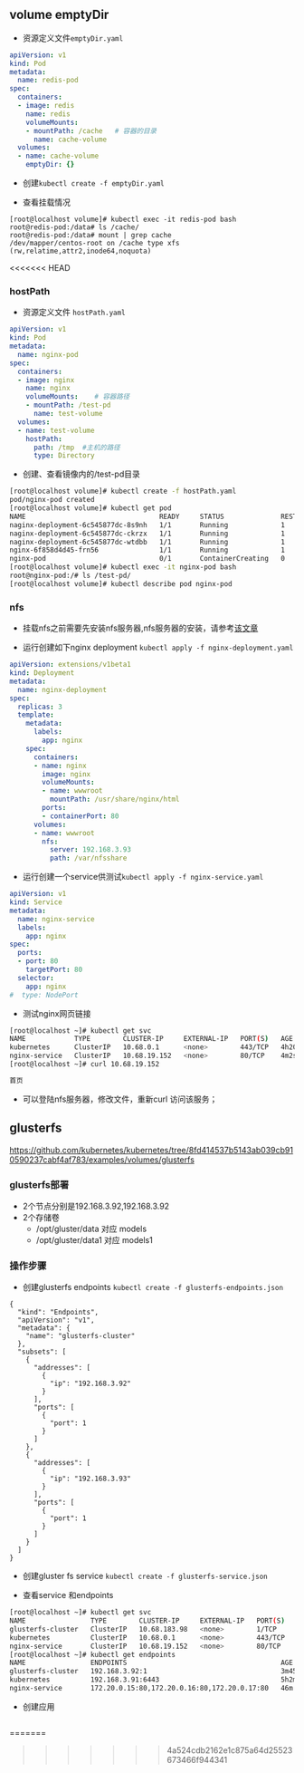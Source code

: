## volume emptyDir
 
* 资源定义文件``emptyDir.yaml``

```yaml
apiVersion: v1
kind: Pod
metadata:
  name: redis-pod
spec:
  containers:
  - image: redis
    name: redis
    volumeMounts:
    - mountPath: /cache   # 容器的目录
      name: cache-volume
  volumes:
  - name: cache-volume
    emptyDir: {}
```

* 创建``kubectl create -f emptyDir.yaml``

* 查看挂载情况

```
[root@localhost volume]# kubectl exec -it redis-pod bash 
root@redis-pod:/data# ls /cache/
root@redis-pod:/data# mount | grep cache 
/dev/mapper/centos-root on /cache type xfs (rw,relatime,attr2,inode64,noquota)
```

<<<<<<< HEAD

### hostPath


* 资源定义文件 ``hostPath.yaml``

```yaml
apiVersion: v1
kind: Pod 
metadata: 
  name: nginx-pod
spec:
  containers:
  - image: nginx
    name: nginx
    volumeMounts:    # 容器路径
    - mountPath: /test-pd
      name: test-volume
  volumes:
  - name: test-volume
    hostPath: 
      path: /tmp  #主机的路径
      type: Directory 
```

* 创建、查看镜像内的/test-pd目录

```bash
[root@localhost volume]# kubectl create -f hostPath.yaml 
pod/nginx-pod created
[root@localhost volume]# kubectl get pod 
NAME                                 READY     STATUS              RESTARTS   AGE
naginx-deployment-6c545877dc-8s9nh   1/1       Running             1          8d
naginx-deployment-6c545877dc-ckrzx   1/1       Running             1          8d
naginx-deployment-6c545877dc-wtdbb   1/1       Running             1          8d
nginx-6f858d4d45-frn56               1/1       Running             1          8d
nginx-pod                            0/1       ContainerCreating   0          7s
[root@localhost volume]# kubectl exec -it nginx-pod bash 
root@nginx-pod:/# ls /test-pd/
[root@localhost volume]# kubectl describe pod nginx-pod 
```


### nfs

* 挂载nfs之前需要先安装nfs服务器,nfs服务器的安装，请参考[该文章](https://www.jianshu.com/p/c4baebb724b6)

* 运行创建如下nginx deployment ``kubectl apply -f nginx-deployment.yaml ``

```yaml
apiVersion: extensions/v1beta1
kind: Deployment
metadata: 
  name: nginx-deployment
spec:
  replicas: 3
  template: 
    metadata:
      labels:
        app: nginx
    spec: 
      containers:
      - name: nginx
        image: nginx 
        volumeMounts:
        - name: wwwroot
          mountPath: /usr/share/nginx/html
        ports:
        - containerPort: 80
      volumes:
      - name: wwwroot
        nfs: 
          server: 192.168.3.93
          path: /var/nfsshare
```

* 运行创建一个service供测试``kubectl apply -f nginx-service.yaml``

```yaml
apiVersion: v1
kind: Service
metadata: 
  name: nginx-service
  labels:
    app: nginx
spec: 
  ports:
  - port: 80
    targetPort: 80
  selector:
    app: nginx
#  type: NodePort
```

* 测试nginx网页链接

```bash
[root@localhost ~]# kubectl get svc 
NAME            TYPE        CLUSTER-IP     EXTERNAL-IP   PORT(S)   AGE
kubernetes      ClusterIP   10.68.0.1      <none>        443/TCP   4h20m
nginx-service   ClusterIP   10.68.19.152   <none>        80/TCP    4m2s
[root@localhost ~]# curl 10.68.19.152

首页

```

* 可以登陆nfs服务器，修改文件，重新curl 访问该服务；


## glusterfs

https://github.com/kubernetes/kubernetes/tree/8fd414537b5143ab039cb910590237cabf4af783/examples/volumes/glusterfs

### glusterfs部署

* 2个节点分别是192.168.3.92,192.168.3.92
* 2个存储卷
  * /opt/gluster/data  对应 models 
  * /opt/gluster/data1  对应 models1 


### 操作步骤

* 创建glusterfs endpoints  ``kubectl create -f glusterfs-endpoints.json``

```
{
  "kind": "Endpoints",
  "apiVersion": "v1",
  "metadata": {
    "name": "glusterfs-cluster"
  },
  "subsets": [
    {
      "addresses": [
        {
          "ip": "192.168.3.92"
        }
      ],
      "ports": [
        {
          "port": 1
        }
      ]
    },
    {
      "addresses": [
        {
          "ip": "192.168.3.93"
        }
      ],
      "ports": [
        {
          "port": 1
        }
      ]
    }
  ]
}
```
  

* 创建gluster fs service ``kubectl create -f glusterfs-service.json``

* 查看service 和endpoints

```bash
[root@localhost ~]# kubectl get svc 
NAME                TYPE        CLUSTER-IP     EXTERNAL-IP   PORT(S)   AGE
glusterfs-cluster   ClusterIP   10.68.183.98   <none>        1/TCP     118s
kubernetes          ClusterIP   10.68.0.1      <none>        443/TCP   5h2m
nginx-service       ClusterIP   10.68.19.152   <none>        80/TCP    46m
[root@localhost ~]# kubectl get endpoints 
NAME                ENDPOINTS                                      AGE
glusterfs-cluster   192.168.3.92:1                                 3m45s
kubernetes          192.168.3.91:6443                              5h2m
nginx-service       172.20.0.15:80,172.20.0.16:80,172.20.0.17:80   46m
```

* 创建应用

```
```
=======
>>>>>>> 4a524cdb2162e1c875a64d25523673466f944341
